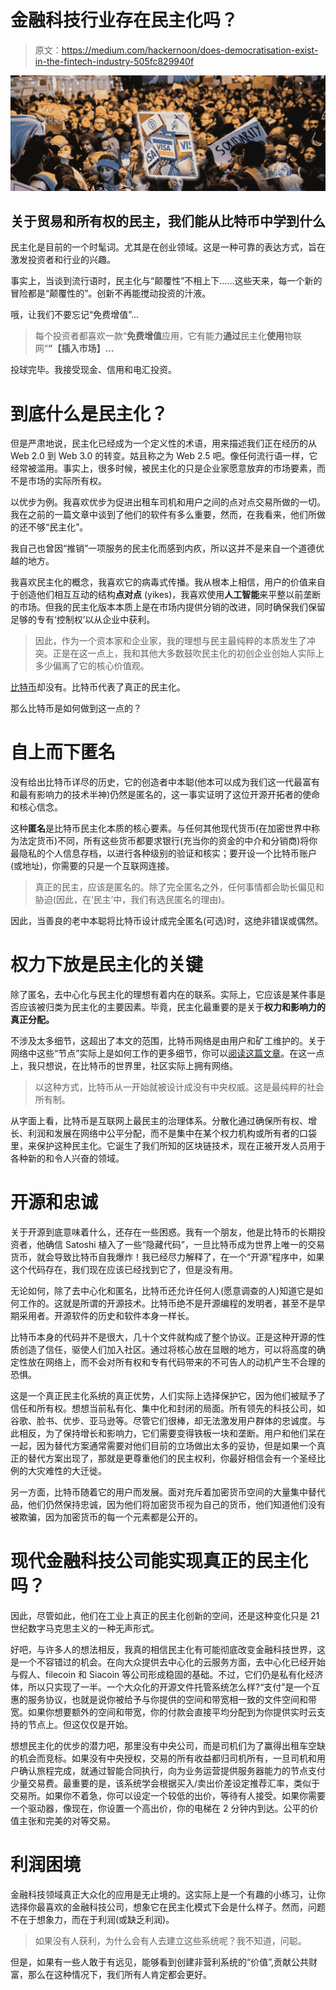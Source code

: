 # 金融科技行业存在民主化吗？

> 原文：<https://medium.com/hackernoon/does-democratisation-exist-in-the-fintech-industry-505fc829940f>

![](img/efa59045f1365048d24422ee46951e23.png)

## 关于贸易和所有权的民主，我们能从比特币中学到什么

民主化是目前的一个时髦词。尤其是在创业领域。这是一种可靠的表达方式，旨在激发投资者和行业的兴趣。

事实上，当谈到流行语时，民主化与“颠覆性”不相上下……这些天来，每一个新的冒险都是“颠覆性的”。创新不再能搅动投资的汁液。

哦，让我们不要忘记“免费增值”…

> 每个投资者都喜欢一款“**免费增值**应用，它有能力**通过**民主化**使用**物联网“**”【插入市场】…**

投球完毕。我接受现金、信用和电汇投资。

# 到底什么是民主化？

但是严肃地说，民主化已经成为一个定义性的术语，用来描述我们正在经历的从 Web 2.0 到 Web 3.0 的转变。姑且称之为 Web 2.5 吧。像任何流行语一样，它经常被滥用。事实上，很多时候，被民主化的只是企业家愿意放弃的市场要素，而不是市场的实际所有权。

以优步为例。我喜欢优步为促进出租车司机和用户之间的点对点交易所做的一切。我在之前的一篇文章中谈到了他们的软件有多么重要，然而，在我看来，他们所做的还不够“民主化”。

我自己也曾因“推销”一项服务的民主化而感到内疚，所以这并不是来自一个道德优越的地方。

我喜欢民主化的概念，我喜欢它的病毒式传播。我从根本上相信，用户的价值来自于创造他们相互互动的结构**点对点** (yikes)，我喜欢使用**人工智能**来平整以前垄断的市场。但我的民主化版本本质上是在市场内提供分销的改进，同时确保我们保留足够的专有‘控制权’以从企业中获利。

> 因此，作为一个资本家和企业家，我的理想与民主最纯粹的本质发生了冲突。正是在这一点上，我和其他大多数鼓吹民主化的初创企业创始人实际上多少偏离了它的核心价值观。

[比特币](https://hackernoon.com/tagged/bitcoin)却没有。比特币代表了真正的民主化。

那么比特币是如何做到这一点的？

# 自上而下匿名

没有给出比特币详尽的历史，它的创造者中本聪(他本可以成为我们这一代最富有和最有影响力的技术半神)仍然是匿名的，这一事实证明了这位开源开拓者的使命和核心信念。

这种**匿名**是比特币民主化本质的核心要素。与任何其他现代货币(在加密世界中称为法定货币)不同，所有这些货币都要求银行(充当你的资金的中介和分销商)将你最隐私的个人信息存档，以进行各种级别的验证和核实；要开设一个比特币账户(或地址)，你需要的只是一个互联网连接。

> 真正的民主，应该是匿名的。除了完全匿名之外，任何事情都会助长偏见和胁迫(因此，在‘民主’中，我们有选民匿名的理由)。

因此，当善良的老中本聪将比特币设计成完全匿名(可选)时，这绝非错误或偶然。

# 权力下放是民主化的关键

除了匿名，去中心化与民主化的理想有着内在的联系。实际上，它应该是某件事是否应该被归类为民主化的主要因素。毕竟，民主化最重要的是关于**权力和影响力的真正分配。**

不涉及太多细节，这超出了本文的范围，比特币网络是由用户和矿工维护的。关于网络中这些“节点”实际上是如何工作的更多细节，你可以[阅读这篇文章](/@andrew_31949/7-reasons-dirty-bitcoin-is-cleaner-than-sterling-6c0e431015cd)。在这一点上，我只想说，在比特币的世界里，社区实际上拥有网络。

> 以这种方式，比特币从一开始就被设计成没有中央权威。这是最纯粹的社会所有制。

从字面上看，比特币是互联网上最民主的治理体系。分散化通过确保所有权、增长、利润和发展在网络中公平分配，而不是集中在某个权力机构或所有者的口袋里，来保护这种民主化。它诞生了我们所知的区块链技术，现在正被开发人员用于各种新的和令人兴奋的领域。

# 开源和忠诚

关于开源到底意味着什么，还存在一些困惑。我有一个朋友，他是比特币的长期投资者，他确信 Satoshi 植入了一些“隐藏代码”，一旦比特币成为世界上唯一的交易货币，就会导致比特币自我爆炸！我已经尽力解释了，在一个“开源”程序中，如果这个代码存在，我们现在应该已经找到它了，但是没有用。

无论如何，除了去中心化和匿名，比特币还允许任何人(愿意调查的人)知道它是如何工作的。这就是所谓的开源技术。比特币绝不是开源编程的发明者，甚至不是早期采用者。开源软件的历史和软件本身一样长。

比特币本身的代码并不是很大，几十个文件就构成了整个协议。正是这种开源的性质创造了信任，驱使人们加入社区。通过将核心放在显眼的地方，可以将高度的确定性放在网络上，而不会对所有权和专有代码带来的不可告人的动机产生不合理的恐惧。

这是一个真正民主化系统的真正优势，人们实际上选择保护它，因为他们被赋予了信任和所有权。想想当前私有化、集中化和封闭的局面。所有领先的科技公司，如谷歌、脸书、优步、亚马逊等。尽管它们很棒，却无法激发用户群体的忠诚度。与此相反，为了保持增长和影响力，它们需要变得铁板一块和垄断。用户和他们呆在一起，因为替代方案通常需要对他们目前的立场做出太多的妥协，但是如果一个真正的替代方案出现了，那就是更尊重他们的民主权利，你最好相信会有一个圣经比例的大灾难性的大迁徙。

另一方面，比特币随着它的用户而发展。面对充斥着加密货币空间的大量集中替代品，他们仍然保持忠诚，因为他们将加密货币视为自己的货币，他们知道他们没有被欺骗，因为加密货币的每一个元素都是公开的。

# 现代金融科技公司能实现真正的民主化吗？

因此，尽管如此，他们在工业上真正的民主化创新的空间，还是这种变化只是 21 世纪数字马克思主义的一种无声形式。

好吧，与许多人的想法相反，我真的相信民主化有可能彻底改变金融科技世界，这是一个不容错过的机会。在向大众提供去中心化的云服务方面，去中心化已经开始与假人、filecoin 和 Siacoin 等公司形成稳固的基础。不过，它们仍是私有化经济体，所以只实现了一半。一个大众化的开源文件托管系统怎么样?“支付”是一个互惠的服务协议，也就是说你被给予与你提供的空间和带宽相一致的文件空间和带宽。如果你想要额外的空间和带宽，你的付款会直接平均分配到为你提供实时云支持的节点上。但这仅仅是开始。

想想民主化的优步的潜力吧，那里没有中央公司，而是司机们为了赢得出租车空缺的机会而竞标。如果没有中央授权，交易的所有收益都归司机所有，一旦司机和用户确认旅程完成，就通过智能合同执行，向为业务运营提供服务器能力的节点支付少量交易费。最重要的是，该系统学会根据买入/卖出价差设定推荐汇率，类似于交易所。如果你不着急，你可以设定一个较低的出价，等待有人接受。如果你需要一个驱动器，像现在，你设置一个高出价，你的电梯在 2 分钟内到达。公平的价值主张和完美的对等交易。

# 利润困境

金融科技领域真正大众化的应用是无止境的。这实际上是一个有趣的小练习，让你选择你最喜欢的金融科技公司，想象它在民主化模式下会是什么样子。然而，问题不在于想象力，而在于利润(或缺乏利润)。

> 如果没有人获利，为什么会有人去建立这些系统呢？我不知道，问聪。

但是，如果有一些人敢于有远见，能够看到创建非营利系统的“价值”,贡献公共财富，那么在这种情况下，我们所有人肯定都会更好。
